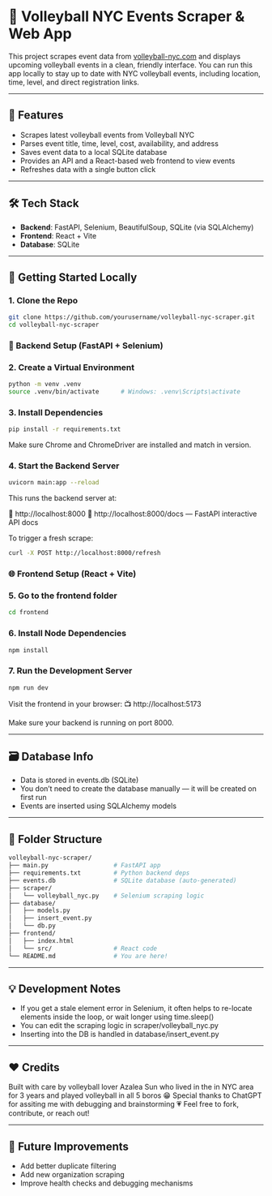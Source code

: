 # 🏐 Volleyball NYC Events Scraper & Web App

This project scrapes event data from [volleyball-nyc.com](https://www.volleyball-nyc.com/events) and displays upcoming volleyball events in a clean, friendly interface. You can run this app locally to stay up to date with NYC volleyball events, including location, time, level, and direct registration links.

---

## 🧠 Features

- Scrapes latest volleyball events from Volleyball NYC
- Parses event title, time, level, cost, availability, and address
- Saves event data to a local SQLite database
- Provides an API and a React-based web frontend to view events
- Refreshes data with a single button click

---

## 🛠 Tech Stack

- **Backend**: FastAPI, Selenium, BeautifulSoup, SQLite (via SQLAlchemy)
- **Frontend**: React + Vite
- **Database**: SQLite

---

## 🚀 Getting Started Locally

### 1. Clone the Repo

```bash
git clone https://github.com/yourusername/volleyball-nyc-scraper.git
cd volleyball-nyc-scraper
```

### 🐍 Backend Setup (FastAPI + Selenium)
### 2. Create a Virtual Environment

```bash
python -m venv .venv
source .venv/bin/activate      # Windows: .venv\Scripts\activate
```

### 3. Install Dependencies

```bash
pip install -r requirements.txt
```
Make sure Chrome and ChromeDriver are installed and match in version.

### 4. Start the Backend Server

```bash
uvicorn main:app --reload
```
This runs the backend server at:

📍 http://localhost:8000
📮 http://localhost:8000/docs — FastAPI interactive API docs

To trigger a fresh scrape:
```bash
curl -X POST http://localhost:8000/refresh
```

### 🌐 Frontend Setup (React + Vite)
### 5. Go to the frontend folder

```bash
cd frontend
```

### 6. Install Node Dependencies

```bash
npm install
```

### 7. Run the Development Server
```bash
npm run dev
```
Visit the frontend in your browser:
📺 http://localhost:5173

Make sure your backend is running on port 8000.

---

## 🗃️ Database Info
- Data is stored in events.db (SQLite)
- You don’t need to create the database manually — it will be created on first run
- Events are inserted using SQLAlchemy models

---

## 📁 Folder Structure
```bash
volleyball-nyc-scraper/
├── main.py                  # FastAPI app
├── requirements.txt         # Python backend deps
├── events.db                # SQLite database (auto-generated)
├── scraper/
│   └── volleyball_nyc.py    # Selenium scraping logic
├── database/
│   ├── models.py
│   ├── insert_event.py
│   └── db.py
├── frontend/
│   ├── index.html
│   └── src/                 # React code
└── README.md                # You are here!
```
---

## 💡 Development Notes
- If you get a stale element error in Selenium, it often helps to re-locate elements inside the loop, or wait longer using time.sleep()
- You can edit the scraping logic in scraper/volleyball_nyc.py
- Inserting into the DB is handled in database/insert_event.py

---

## ❤️ Credits
Built with care by volleyball lover Azalea Sun who lived in the in NYC area for 3 years and played volleyball in all 5 boros 😁
Special thanks to ChatGPT for assiting me with debugging and brainstorming 💗
Feel free to fork, contribute, or reach out!

---

## 🧪 Future Improvements
- Add better duplicate filtering
- Add new organization scraping
- Improve health checks and debugging mechanisms